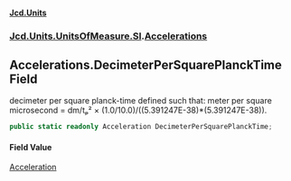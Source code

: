 #### [Jcd.Units](index 'index')
### [Jcd.Units.UnitsOfMeasure.SI](Jcd.Units.UnitsOfMeasure.SI 'Jcd.Units.UnitsOfMeasure.SI').[Accelerations](Accelerations 'Jcd.Units.UnitsOfMeasure.SI.Accelerations')

## Accelerations.DecimeterPerSquarePlanckTime Field

decimeter per square planck-time defined such that: meter per square microsecond = dm/tₚ² ×
(1.0/10.0)/((5.391247E-38)*(5.391247E-38)).

```csharp
public static readonly Acceleration DecimeterPerSquarePlanckTime;
```

#### Field Value
[Acceleration](Acceleration 'Jcd.Units.UnitTypes.Acceleration')
